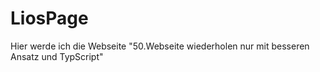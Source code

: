 # LiosPage
Hier werde ich die Webseite "50.Webseite wiederholen nur mit besseren Ansatz und TypScript"
